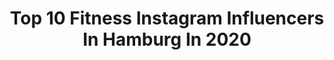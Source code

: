 ---
title: Top 10 Fitness Instagram Influencers In Hamburg In 2020
description: >-
  Find top fitness Instagram influencers in Hamburg in 2020. Most popular hashtags: #fitness #hamburg #nature #natur.
platform: Instagram
profiles:
  - username: "danielkbk_"
    fullname: >-
      Daniel Kubik
    location: "Germany"
    followers: 60719
    engagement: 457
    commentsToLikes: 0.038673
    id: ck5hn9dt5nfi10i11mggc6qxy
    verified: false
    hashtags: "#3erbmw, #jeans, #zufriedenheit, #designerbar"
  - username: "sanae.decker"
    fullname: >-
      Yoga - Mindful Moves
    location: "Germany"
    followers: 7811
    engagement: 937
    commentsToLikes: 0.050098
    id: ck8swofawepvm0j78mdg3uwat
    verified: false
    hashtags: "#planken, #yogalover, #tuwasduliebst, #veganeern"
  - username: "petermatzner"
    fullname: >-
      Peter
    location: "Germany"
    followers: 32365
    engagement: 1043
    commentsToLikes: 0.043554
    id: ck8t2c6vvyxf90j78k0370joq
    verified: false
    hashtags: "#jointhemvmt"
  - username: "pilot.flying_felix"
    fullname: >-
      Felix✈|Airbus A32F Pilot
    location: "Germany"
    followers: 23985
    engagement: 482
    commentsToLikes: 0.021221
    id: ck0w3rskyuy1m0i19r642es0z
    verified: false
    hashtags: "#aviationhumor, #covi"
  - username: "marie_kroon"
    fullname: >-
      FITNESS | FOOD| FASHION👑
    location: "Germany"
    followers: 5545
    engagement: 3264
    commentsToLikes: 0.179457
    id: ck8t3uy124l9p0j78mv15gcyi
    verified: false
    hashtags: "#stayathome, #starbucks, #brownhair, #bloggerstyle"
  - username: "officialjulianschneider"
    fullname: >-
      Julian Schneider
    location: "Germany"
    followers: 20715
    engagement: 1342
    commentsToLikes: 0.018158
    id: ck8t0mngsskxo0j7823mvuhdv
    verified: false
    hashtags: "#season, #stage, #tv, #film"
  - username: "katerinagiannoglou"
    fullname: >-
      Katerina Giannoglou
    location: "Germany"
    followers: 16203
    engagement: 263
    commentsToLikes: 0.061232
    id: ck5bvwca2kj5l0i11jnpocn92
    verified: false
    hashtags: "#yogalifestyle, #beach, #germany, #timeoff"
  - username: "mischamars"
    fullname: >-
      Mischa Mars
    location: "Germany"
    followers: 4373
    engagement: 1910
    commentsToLikes: 0.034577
    id: ck5hkvrcoj4cd0i11r1aost7c
    verified: false
    hashtags: "#walsrode, #dresslover, #hamburgliebe, #fitness"
  - username: "itscelinely"
    fullname: >-
      celine ♛
    location: "Germany"
    followers: 6754
    engagement: 614
    commentsToLikes: 0.031865
    id: ck5hp7667qv9x0i11y2bfcgmp
    verified: false
    hashtags: "#festderliebe, #sessionsstart, #domblick, #girlpower"
  - username: "jan_koerbeeeer"
    fullname: >-
      Jan Körber
    location: "Germany"
    followers: 60546
    engagement: 309
    commentsToLikes: 0.033526
    id: ck0tvq8x7cdqz0i19s1woqeee
    verified: false
    hashtags: "#roadtotokyo, #reifeleistung, #gesundeern, #gesundkochen"
---